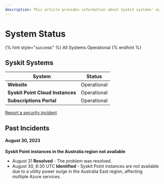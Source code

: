 ```yaml
---
description: This article provides information about Syskit systems' operationality.
---
```


# System Status

{% hint style="success" %}
All Systems Operational
{% endhint %}

## Syskit Systems

| System                           | Status      |
| -------------------------------- | ----------- |
| **Website**                      | Operational |
| **Syskit Point Cloud Instances** | Operational |
| **Subscriptions Portal**         | Operational |

[Report a security incident](report-security-incident.md)

## Past Incidents

#### August 30, 2023
**Syskit Point instances in the Australia region not available**
* August 31 **Resolved** - The problem was resolved.
* August 30, 8:30 UTC **Identified** - Syskit Point instances are not available due to a utility power surge in the Australia East region, affecting multiple Azure services.